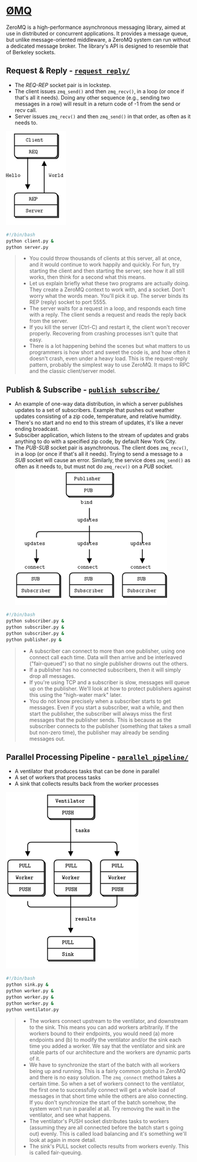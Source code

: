 
# [ØMQ](http://zguide.zeromq.org/)

ZeroMQ is a high-performance asynchronous messaging library, aimed at use in distributed or concurrent applications.
It provides a message queue, but unlike message-oriented middleware, a ZeroMQ system can run without a dedicated message
broker. The library's API is designed to resemble that of Berkeley sockets.


## Request & Reply - [`request_reply/`](request_reply/)

- The _REQ-REP_ socket pair is in lockstep.
- The client issues `zmq_send()` and then `zmq_recv()`, in a loop (or once if that's all it needs). Doing any other
  sequence (e.g., sending two messages in a row) will result in a return code of -1 from the send or recv call.
- Server issues `zmq_recv()` and then `zmq_send()` in that order, as often as it needs to.

![Request & Reply Schematics](request_reply/schematics.png)

```bash
#!/bin/bash
python client.py &
python server.py
```

> - You could throw thousands of clients at this server, all at once, and it would continue to work happily and quickly.
>   For fun, try starting the client and then starting the server, see how it all still works, then think for a second
>   what this means.
> - Let us explain briefly what these two programs are actually doing. They create a ZeroMQ context to work with, and
>   a socket. Don't worry what the words mean. You'll pick it up. The server binds its REP (reply) socket to port 5555.
> - The server waits for a request in a loop, and responds each time with a reply. The client sends a request and reads
>   the reply back from the server.
> - If you kill the server (Ctrl-C) and restart it, the client won't recover properly. Recovering from crashing
>   processes isn't quite that easy.
> - There is a lot happening behind the scenes but what matters to us programmers is how short and sweet the code is,
>   and how often it doesn't crash, even under a heavy load. This is the request-reply pattern, probably the simplest
>   way to use ZeroMQ. It maps to RPC and the classic client/server model.


## Publish & Subscribe - [`publish_subscribe/`](publish_subscribe/)

- An example of one-way data distribution, in which a server publishes updates to a set of subscribers. Example that
  pushes out weather updates consisting of a zip code, temperature, and relative humidity.
- There's no start and no end to this stream of updates, it's like a never ending broadcast.
- Subsciber application, which listens to the stream of updates and grabs anything to do with a specified zip code,
  by default New York City.
- The _PUB-SUB_ socket pair is asynchronous. The client does `zmq_recv()`, in a loop (or once if that's all it needs).
  Trying to send a message to a _SUB_ socket will cause an error. Similarly, the service does `zmq_send()` as often as
  it needs to, but must not do `zmq_recv()` on a _PUB_ socket.
![Publish & Subscribe Schematics](publish_subscribe/schematics.png)

```bash
#!/bin/bash
python subscriber.py &
python subscriber.py &
python subscriber.py &
python publisher.py &
```

> - A subscriber can connect to more than one publisher, using one connect call each time. Data will then arrive and be
>   interleaved ("fair-queued") so that no single publisher drowns out the others.
> - If a publisher has no connected subscribers, then it will simply drop all messages.
> - If you're using TCP and a subscriber is slow, messages will queue up on the publisher. We'll look at how to
>   protect publishers against this using the "high-water mark" later.
> - You do not know precisely when a subscriber starts to get messages. Even if you start a subscriber, wait a while,
>   and then start the publisher, the subscriber will always miss the first messages that the publisher sends. This is
>   because as the subscriber connects to the publisher (something that takes a small but non-zero time), the publisher
>   may already be sending messages out.


## Parallel Processing Pipeline - [`parallel_pipeline/`](parallel_pipeline/)

- A ventilator that produces tasks that can be done in parallel
- A set of workers that process tasks
- A sink that collects results back from the worker processes

![Parallel Processing Pipeline Schematics](parallel_pipeline/schematics.png)

```bash
#!/bin/bash
python sink.py &
python worker.py &
python worker.py &
python worker.py &
python ventilator.py
```

> - The workers connect upstream to the ventilator, and downstream to the sink. This means you can add workers arbitrarily.
>   If the workers bound to their endpoints, you would need (a) more endpoints and (b) to modify the ventilator and/or
>   the sink each time you added a worker. We say that the ventilator and sink are stable parts of our architecture and
>   the workers are dynamic parts of it.
> - We have to synchronize the start of the batch with all workers being up and running. This is a fairly common gotcha in
>   ZeroMQ and there is no easy solution. The `zmq_connect` method takes a certain time. So when a set of workers
>   connect to the ventilator, the first one to successfully connect will get a whole load of messages in that short time
>   while the others are also connecting. If you don't synchronize the start of the batch somehow, the system won't run in
>   parallel at all. Try removing the wait in the ventilator, and see what happens.
> - The ventilator's PUSH socket distributes tasks to workers (assuming they are all connected before the batch start
>   s going out) evenly. This is called load balancing and it's something we'll look at again in more detail.
> - The sink's PULL socket collects results from workers evenly. This is called fair-queuing.
